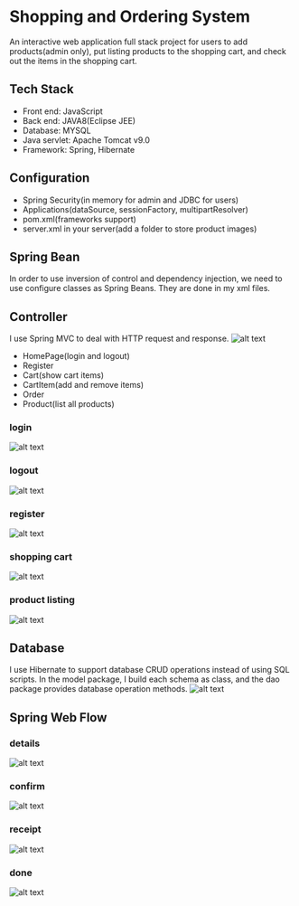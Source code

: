 # Shopping and Ordering System
An interactive web application full stack project for users to add products(admin only), put listing products to the shopping cart, and check out the items in the shopping cart.  

## Tech Stack
* Front end: JavaScript
* Back end: JAVA8(Eclipse JEE)
* Database: MYSQL 
* Java servlet: Apache Tomcat v9.0
* Framework: Spring, Hibernate

## Configuration
* Spring Security(in memory for admin and JDBC for users)
* Applications(dataSource, sessionFactory, multipartResolver)
* pom.xml(frameworks support)
* server.xml in your server(add a folder to store product images)

## Spring Bean
In order to use inversion of control and dependency injection, we need to use configure classes as Spring Beans. They are done in my xml files.

## Controller 
I use Spring MVC to deal with HTTP request and response.
![alt text](/demo/mvc.jpg)
* HomePage(login and logout)
* Register
* Cart(show cart items)
* CartItem(add and remove items)
* Order
* Product(list all products)

### login
![alt text](/demo/login.png)

### logout
![alt text](/demo/logout.png)

### register
![alt text](/demo/register.png)

### shopping cart
![alt text](/demo/cart.png)

### product listing
![alt text](/demo/product.png)

## Database
I use Hibernate to support database CRUD operations instead of using SQL scripts. In the model package, I build each schema as class, and the dao package provides database operation methods.
![alt text](/demo/db.png)

## Spring Web Flow

### details
![alt text](/demo/1.png)

### confirm
![alt text](/demo/2.png)

### receipt
![alt text](/demo/3.png)

### done
![alt text](/demo/4.png)
